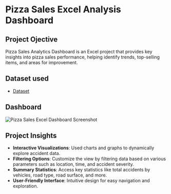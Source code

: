 # Pizza Sales Excel Analysis Dashboard
## Project Ojective
Pizza Sales Analytics Dashboard is an Excel project that provides key insights into pizza sales performance, helping identify trends, top-selling items, and areas for improvement.

## Dataset used
- <a href="https://github.com/bhanuprakashsontyana/Pizza-Sales-Excel-Analysis-Dashboard/blob/main/drive-download-20250310T124817Z-001.zip">Dataset</a>

## Dashboard
![Pizza Sales Excel Dashboard Screenshot ](https://github.com/user-attachments/assets/e139d83f-898d-4453-91ce-b56300e8c09e)

## Project Insights
- **Interactive Visualizations**: Used charts and graphs to dynamically explore accident data.
- **Filtering Options**: Customize the view by filtering data based on various parameters such as location, time, and accident severity.
- **Summary Statistics**: Access key statistics like total accidents by vehicles, road type, road surface, and more.
- **User-Friendly Interface**: Intuitive design for easy navigation and exploration.
